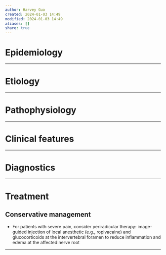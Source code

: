 ```yaml
---
author: Harvey Guo
created: 2024-01-03 14:49
modified: 2024-01-03 14:49
aliases: []
share: true
---
```

# Epidemiology


---
# Etiology


---
# Pathophysiology


---
# Clinical features


---
# Diagnostics


---
# Treatment
## Conservative management
- For patients with severe pain, consider periradicular therapy: image-guided injection of local anesthetic (e.g., ropivacaine) and glucocorticoids at the intervertebral foramen to reduce inflammation and edema at the affected nerve root

---
